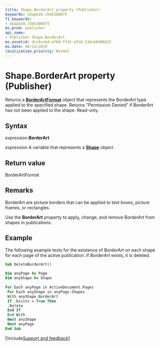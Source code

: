 ```yaml
---
title: Shape.BorderArt property (Publisher)
keywords: vbapb10.chm5308675
f1_keywords:
- vbapb10.chm5308675
ms.prod: publisher
api_name:
- Publisher.Shape.BorderArt
ms.assetid: dcc0ceb4-ef69-ffd3-e510-13dcb8d06832
ms.date: 06/13/2019
localization_priority: Normal
---
```



# Shape.BorderArt property (Publisher)

Returns a **[BorderArtFormat](Publisher.BorderArtFormat.md)** object that represents the BorderArt type applied to the specified shape. Returns "Permission Denied" if BorderArt has not been applied to the shape. Read-only.


## Syntax

_expression_.**BorderArt**

_expression_ A variable that represents a **[Shape](Publisher.Shape.md)** object.


## Return value

BorderArtFormat


## Remarks

BorderArt are picture borders that can be applied to text boxes, picture frames, or rectangles. 

Use the **BorderArt** property to apply, change, and remove BorderArt from shapes in publications.


## Example

The following example tests for the existence of BorderArt on each shape for each page of the active publication. If BorderArt exists, it is deleted.

```vb
Sub DeleteBorderArt() 
 
Dim anyPage As Page 
Dim anyShape As Shape 
 
For Each anyPage in ActiveDocument.Pages 
 For Each anyShape in anyPage.Shapes 
 With anyShape.BorderArt 
 If .Exists = True Then 
 .Delete 
 End If 
 End With 
 Next anyShape 
 Next anyPage 
End Sub
```

[!include[Support and feedback](~/includes/feedback-boilerplate.md)]
